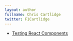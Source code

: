 ```yaml
---
layout: author
fullname: Chris Cartlidge
twitter: F1Cartlidge
---
```



* <a href="/blog/2016/01/07/react-testing/">Testing React Components</a>
